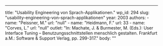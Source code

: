 ---
  title: "Usability Engineering von Sprach-Applikationen."
  wp_id: 294
  slug: "usability-engineering-von-sprach-applikationen"
  year: 2003
  authors: 
    - 
      name: "Peissner, M."
      url: "null"
    - 
      name: "Heidmann, F."
      url: 33
    - 
      name: "Corves, L."
      url: "null"
  outlet: "In: Machate, J. & Burmester, M. (Eds.): User Interface Tuning – Benutzungsschnittstellen menschlich gestalten. Frankfurt a.M.: Software & Support Verlag, pp. 299-317."
  body: ""
